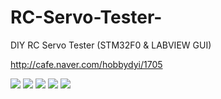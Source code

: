 # RC-Servo-Tester-
DIY RC Servo Tester (STM32F0 &amp; LABVIEW GUI)


http://cafe.naver.com/hobbydyi/1705


<img src="https://github.com/mocona05/RC-Servo-Tester-/blob/master/1.png">

<img src="https://github.com/mocona05/RC-Servo-Tester-/blob/master/2.png">

<img src="https://github.com/mocona05/RC-Servo-Tester-/blob/master/3.png">

<img src="https://github.com/mocona05/RC-Servo-Tester-/blob/master/4.png">

<img src="https://github.com/mocona05/RC-Servo-Tester-/blob/master/5.png">


